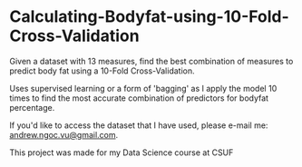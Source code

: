 # Calculating-Bodyfat-using-10-Fold-Cross-Validation
Given a dataset with 13 measures, find the best combination of measures to predict body fat using a 10-Fold Cross-Validation.

Uses supervised learning or a form of 'bagging' as I apply the model 10 times to find the most accurate combination of predictors for bodyfat percentage.

If you'd like to access the dataset that I have used, please e-mail me: andrew.ngoc.vu@gmail.com.

This project was made for my Data Science course at CSUF
